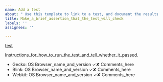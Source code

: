 ```yaml
---
name: Add a test
about: " Use this template to link to a test, and document the results."
title: Make_a_brief_assertion_that_the_test_will_check
labels: ''
assignees: ''

---
```


[test](snapshot_url_goes_here)

Instructions_for_how_to_run_the_test_and_tell_whether_it_passed.

- Gecko: OS Browser_name_and_version ✓✘ Comments_here
- Blink: OS Browser_name_and_version ✓✘  Comments_here
- Webkit: OS Browser_name_and_version ✓✘  Comments_here
